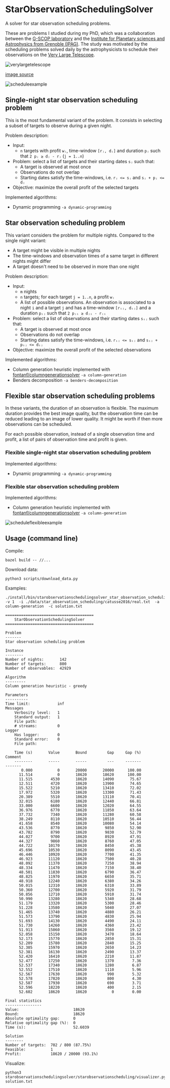 # StarObservationSchedulingSolver

A solver for star observation scheduling problems.

These are problems I studied during my PhD, which was a collaboration between the [G-SCOP laboratory](https://g-scop.grenoble-inp.fr/en) and the [Institute for Planetary sciences and Astrophysics from Grenoble (IPAG)](https://ipag.osug.fr/?lang=en). The study was motivated by the scheduling problems solved daily by the astrophysicists to schedule their observations on the [Very Large Telescope](https://en.wikipedia.org/wiki/Very_Large_Telescope).

![verylargetelescope](img/very_large_telescope.jpg?raw=true "Very Large Telescope")

[image source](https://commons.wikimedia.org/wiki/File:Paranal_and_the_Pacific_at_sunset_(dsc4088,_retouched,_cropped).jpg)

![scheduleexample](img/schedule_example.png?raw=true "Schedule example")

## Single-night star observation scheduling problem

This is the most fundamental variant of the problem. It consists in selecting a subset of targets to observe during a given night.

Problem description:
* Input:
  * `n` targets with profit `wⱼ`, time-window `[rⱼ, dⱼ]` and duration `pⱼ` such that `2 pⱼ ≥ dⱼ - rⱼ` (`j = 1..n`)
* Problem: select a list of targets and their starting dates `sⱼ` such that:
  * A target is observed at most once
  * Observations do not overlap
  * Starting dates satisfy the time-windows, i.e. `rⱼ <= sⱼ` and `sⱼ + pⱼ <= dⱼ`
* Objective: maximize the overall profit of the selected targets

Implemented algorithms:
* Dynamic programming `-a dynamic-programming`

## Star observation scheduling problem

This variant considers the problem for multiple nights. Compared to the single night variant:
* A target might be visible in multiple nights
* The time-windows and observation times of a same target in different nights might differ
* A target doesn't need to be observed in more than one night

Problem description:
* Input:
  * `m` nights
  * `n` targets; for each target `j = 1..n`, a profit `wⱼ`
  * A list of possible observations. An observation is associated to a night `i` and a target `j` and has a time-window `[rᵢⱼ, dᵢⱼ]` and a duration `pᵢⱼ` such that `2 pⱼᵢ ≥ dⱼᵢ - rⱼᵢ`
* Problem: select a list of observations and their starting dates `sᵢⱼ` such that:
  * A target is observed at most once
  * Observations do not overlap
  * Starting dates satisfy the time-windows, i.e. `rᵢⱼ <= sᵢⱼ` and `sᵢⱼ + pᵢⱼ <= dᵢⱼ`
* Objective: maximize the overall profit of the selected observations

Implemented algorithms:
* Column generation heuristic implemented with [fontanf/columngenerationsolver](https://github.com/fontanf/columngenerationsolver) `-a column-generation`
* Benders decomposition `-a benders-decomposition`

## Flexible star observation scheduling problems

In these variants, the duration of an observation is flexible. The maximum duration provides the best image quality, but the observation time can be reduced leading to an image of lower quality. It might be worth if then more observations can be scheduled.

For each possible observation, instead of a single observation time and profit, a list of pairs of observation time and profit is given.

### Flexible single-night star observation scheduling problem

Implemented algorithms:
* Dynamic programming `-a dynamic-programming`

### Flexible star observation scheduling problem

Implemented algorithms:
* Column generation heuristic implemented with [fontanf/columngenerationsolver](https://github.com/fontanf/columngenerationsolver) `-a column-generation`

![scheduleflexibleexample](img/schedule_flexible_example.png?raw=true "Flexible schedule example")

## Usage (command line)

Compile:
```shell
bazel build -- //...
```

Download data:
```shell
python3 scripts/download_data.py
```

Examples:

```shell
./install/bin/starobservationschedulingsolver_star_observation_scheduling  -v 1  -i ./data/star_observation_scheduling/catusse2016/real.txt  -a column-generation  -c solution.txt
```
```
=======================================
    StarObservationSchedulingSolver    
=======================================

Problem
-------
Star observation scheduling problem

Instance
--------
Number of nights:       142
Number of targets:      800
Number of observables:  42929

Algorithm
---------
Column generation heuristic - greedy

Parameters
----------
Time limit:            inf
Messages
    Verbosity level:   1
    Standard output:   1
    File path:         
    # streams:         0
Logger
    Has logger:        0
    Standard error:    0
    File path:         

    Time (s)       Value       Bound         Gap     Gap (%)                 Comment
    --------       -----       -----         ---     -------                 -------
       0.000           0       20000       20000      100.00                        
      11.514           0       18620       18620      100.00                        
      11.515        4530       18620       14090       75.67                        
      12.511        4720       18620       13900       74.65                        
      15.522        5210       18620       13410       72.02                        
      17.972        5320       18620       13300       71.43                        
      20.389        5510       18620       13110       70.41                        
      32.015        6180       18620       12440       66.81                        
      33.000        6600       18620       12020       64.55                        
      36.976        6770       18620       11850       63.64                        
      37.732        7340       18620       11280       60.58                        
      38.249        8110       18620       10510       56.44                        
      41.658        8540       18620       10080       54.14                        
      43.536        8770       18620        9850       52.90                        
      43.782        8790       18620        9830       52.79                        
      44.027        9700       18620        8920       47.91                        
      44.327        9860       18620        8760       47.05                        
      44.722       10170       18620        8450       45.38                        
      45.696       10530       18620        8090       43.45                        
      46.446       10920       18620        7700       41.35                        
      46.923       11120       18620        7500       40.28                        
      48.092       11370       18620        7250       38.94                        
      48.334       11470       18620        7150       38.40                        
      48.501       11830       18620        6790       36.47                        
      48.825       11970       18620        6650       35.71                        
      48.918       12240       18620        6380       34.26                        
      50.015       12310       18620        6310       33.89                        
      50.360       12700       18620        5920       31.79                        
      50.856       12710       18620        5910       31.74                        
      50.990       13280       18620        5340       28.68                        
      51.179       13320       18620        5300       28.46                        
      51.228       13580       18620        5040       27.07                        
      51.465       13740       18620        4880       26.21                        
      51.573       13790       18620        4830       25.94                        
      51.693       14130       18620        4490       24.11                        
      51.730       14260       18620        4360       23.42                        
      51.913       15060       18620        3560       19.12                        
      52.058       15150       18620        3470       18.64                        
      52.173       15770       18620        2850       15.31                        
      52.209       15780       18620        2840       15.25                        
      52.305       15970       18620        2650       14.23                        
      52.381       16130       18620        2490       13.37                        
      52.420       16410       18620        2210       11.87                        
      52.477       17250       18620        1370        7.36                        
      52.537       17340       18620        1280        6.87                        
      52.552       17510       18620        1110        5.96                        
      52.567       17630       18620         990        5.32                        
      52.578       17820       18620         800        4.30                        
      52.587       17930       18620         690        3.71                        
      52.596       18220       18620         400        2.15                        
      52.602       18620       18620           0        0.00                        

Final statistics
----------------
Value:                        18620
Bound:                        18620
Absolute optimality gap:      0
Relative optimality gap (%):  0
Time (s):                     52.6039

Solution
--------
Number of targets:  702 / 800 (87.75%)
Feasible:           1
Profit:             18620 / 20000 (93.1%)
```

Visualize:
```
python3 starobservationschedulingsolver/starobservationscheduling/visualizer.py solution.txt
```
